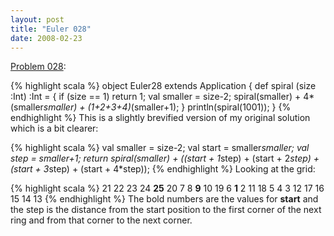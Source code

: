 ```yaml
---
layout: post
title: "Euler 028"
date: 2008-02-23
---
```


[Problem 028]\:

{% highlight scala %}
object Euler28 extends Application {
  def spiral (size :Int) :Int = {
    if (size == 1) return 1;
    val smaller = size-2;
    spiral(smaller) + 4*(smaller*smaller) + (1+2+3+4)*(smaller+1);
  }
  println(spiral(1001));
}
{% endhighlight %}
This is a slightly brevified version of my original solution which is a bit clearer:

{% highlight scala %}
  val smaller = size-2;
  val start = smaller*smaller;
  val step = smaller+1;
  return spiral(smaller) + ((start + 1*step) + (start + 2*step) +
                            (start + 3*step) + (start + 4*step));
{% endhighlight %}
Looking at the grid:

{% highlight scala %}
21 22 23 24 <b>25</b>
20  7  8  <b>9</b> 10
19  6  <b>1</b>  2 11
18  5  4  3 12
17 16 15 14 13
{% endhighlight %}
The bold numbers are the values for <b>start</b> and the step is the distance from the start position to the first corner of the next ring and from that corner to the next corner.



[Problem 028]: http://projecteuler.net/index.php?section=problems&id=28
